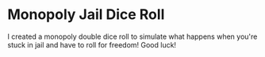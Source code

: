 # Monopoly Jail Dice Roll

I created a monopoly double dice roll to simulate what happens when you're stuck in jail and have to roll for freedom! Good luck! 
